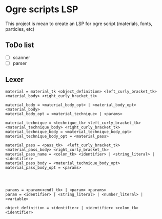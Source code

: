 # Ogre scripts LSP

This project is mean to create an LSP for ogre script (materials, fonts, particles, etc)

## ToDo list

- [ ] scanner
- [ ] parser

## Lexer

```
material = material_tk <object_definition> <left_curly_bracket_tk> <material_body> <right_curly_bracket_tk> 

material_body = <material_body_opt> | <material_body_opt> <material_body>
material_body_opt = <material_technique> | <params>

material_technique = <technique_tk> <left_curly_bracket_tk> <material_technique_body> <right_curly_bracket_tk>
material_technique_body = <material_technique_body_opt>
material_technique_body_opt = <material_pass>

material_pass = <pass_tk>  <left_curly_bracket_tk> <material_pass_body> <right_curly_bracket_tk>
material_pass_name = <colon_tk> <identifier> | <string_literal> | <identifier>
material_pass_body = <material_technique_body_opt>
material_pass_body_opt = <params>




params = <param><endl_tk> | <param> <params>
param = <identifier> | <string_literal> | <number_literal> | <variable>

object_definition = <identifier> | <identifier> <colon_tk> <identifier>
```
